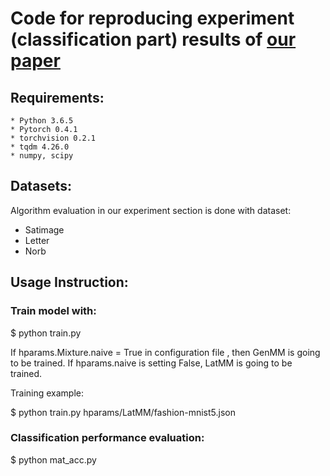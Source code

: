 Code for reproducing experiment (classification part) results of [our paper](https://arxiv.org/abs/1907.13432)
===============================================================

## Requirements:
    * Python 3.6.5
    * Pytorch 0.4.1
    * torchvision 0.2.1
    * tqdm 4.26.0
    * numpy, scipy

## Datasets:
Algorithm evaluation in our experiment section is done with dataset:
   
* Satimage
* Letter
* Norb
    

## Usage Instruction:

### Train model with:


$ python train.py <hparams> 

 
If hparams.Mixture.naive = True in configuration file <hparams>, then GenMM is going to be trained. If hparams.naive is setting False, LatMM is going to be trained.
    
Training example:

$ python train.py hparams/LatMM/fashion-mnist5.json


### Classification performance evaluation:

$ python mat_acc.py <hparams>

